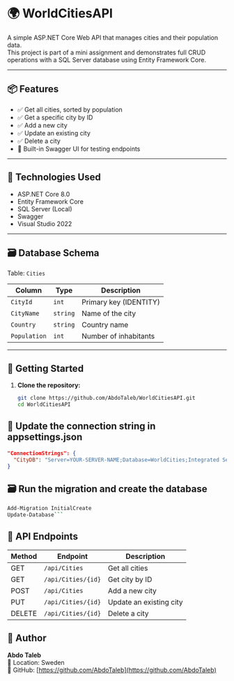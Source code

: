 # 🌍 WorldCitiesAPI

A simple ASP.NET Core Web API that manages cities and their population data.  
This project is part of a mini assignment and demonstrates full CRUD operations with a SQL Server database using Entity Framework Core.

---

## 📦 Features

- ✅ Get all cities, sorted by population
- ✅ Get a specific city by ID
- ✅ Add a new city
- ✅ Update an existing city
- ✅ Delete a city
- 🧪 Built-in Swagger UI for testing endpoints

---

## 🧱 Technologies Used

- ASP.NET Core 8.0
- Entity Framework Core
- SQL Server (Local)
- Swagger 
- Visual Studio 2022

---

## 🗃️ Database Schema

Table: `Cities`

| Column      | Type     | Description              |
|-------------|----------|--------------------------|
| `CityId`    | `int`    | Primary key (IDENTITY)   |
| `CityName`  | `string` | Name of the city         |
| `Country`   | `string` | Country name             |
| `Population`| `int`    | Number of inhabitants    |

---

## 🚀 Getting Started

1. **Clone the repository:**

   ```bash
   git clone https://github.com/AbdoTaleb/WorldCitiesAPI.git
   cd WorldCitiesAPI

## 🔧 Update the connection string in appsettings.json

```json
"ConnectionStrings": {
  "CityDB": "Server=YOUR-SERVER-NAME;Database=WorldCities;Integrated Security=True;Encrypt=True;TrustServerCertificate=True;"
}
```



## 🗃️ Run the migration and create the database
```bash
Add-Migration InitialCreate
Update-Database```
```
## 🔁 API Endpoints

| Method | Endpoint            | Description              |
|--------|---------------------|--------------------------|
| GET    | `/api/Cities`       | Get all cities           |
| GET    | `/api/Cities/{id}`  | Get city by ID           |
| POST   | `/api/Cities`       | Add a new city           |
| PUT    | `/api/Cities/{id}`  | Update an existing city  |
| DELETE | `/api/Cities/{id}`  | Delete a city            |



## 👤 Author

**Abdo Taleb**  
📍 Location: Sweden  
🔗 GitHub: [https://github.com/AbdoTaleb](https://github.com/AbdoTaleb)


